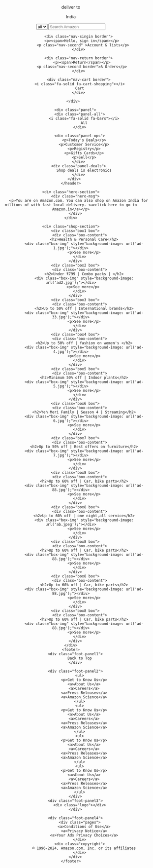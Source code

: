 <!DOCTYPE html>
<html lang="en">
<head>
    <meta charset="UTF-8">
    <meta name="viewport" content="width=device-width, initial-scale=1.0">
    <title>project</title>
    <link rel="stylesheet" href="https://cdnjs.cloudflare.com/ajax/libs/font-awesome/6.6.0/css/all.min.css" integrity="sha512-Kc323vGBEqzTmouAECnVceyQqyqdsSiqLQISBL29aUW4U/M7pSPA/gEUZQqv1cwx4OnYxTxve5UMg5GT6L4JJg==" crossorigin="anonymous" referrerpolicy="no-referrer" />
    <link rel="stylesheet" href="style.css">
</head>
<body>
    <header>
        <div class="navbar">
            <div class="nav-logo border">
                <div class="logo"></div>
            </div>
            <div class="nav-address border">
                <p class="add-first">deliver to</p>
                <div class="add-icon">
                    <i class="fa-solid fa-location-dot"></i>
                    <p class="add-second">India</p>
                </div>
            </div>
            <div class="nav-search">
                <select class="Search-select">
                    <option>all</option>
                </select>
                <input placeholder="Search Amazon" class="Search-input">
                <div class="Search-icon">
                    <i class="fa-solid fa-magnifying-glass"></i>
                </div>
            </div>
        

           <div class="nav-singin border">
              <p><span>Hello, sign in</span></p>
               <p class="nav-second" >Account & lists</p>
           </div>

           <div class="nav-return border">
              <p><span>Return</span></p>
              <p class="nav-second border">& Orders</p>
           </div>

           <div class="nav-cart border">
            <i class="fa-solid fa-cart-shopping"></i>
            Cart
           </div>
           
        </div>  
            
        <div class="panel">
            <div class="panel-all">
                <i class="fa-solid fa-bars"></i>
                All
            </div>

            <div class="panel-ops">
                <p>Today's Deals</p>
                <p>Customer Service</p>
                <p>Registry</p>
                <p>Gifts Cards</p>
                <p>Sell</p>
           </div>
           <div class="panel-deals">
                Shop deals is electronics
           </div>
       </div>
    </header>

    <div class="hero-section">
        <div class="hero-msg">
           <p>You are on Amazon.com. You can also shop on Amazon India for millions of with fast local delivery. <a>click here to go to Amazon.in</a></p>
        </div>
    </div>

    <div class="shop-section">
        <div class="box1 box">
            <div class="box-content">
                <h2>Health & Personal Care</h2>
                <div class="box-img" style="background-image: url('ad-1.jpg');"></div>
                <p>See more</p>
            </div>
        </div>
        <div class="box2 box">
            <div class="box-content">
                <h2>Under ₹799 | Combo packs | </h2>
                <div class="box-img" style="background-image: url('ad2.jpg');"></div>
                <p>See more</p> 
            </div>
        </div>
        <div class="box3 box">
            <div class="box-content">
                <h2>Up to 50% off | International brands</h2>
                <div class="box-img" style="background-image: url('ad-33.jpg');"></div>
                <p>See more</p>
            </div>
        </div>
        <div class="box4 box">
            <div class="box-content">
                <h2>Up to 50% off | fashion on women's </h2>
                <div class="box-img" style="background-image: url('ad-4.jpg');"></div>
                <p>See more</p>
            </div>
        </div>
        <div class="box5 box">
            <div class="box-content">
                <h2>Minimum 50% off | Indoor plants</h2>
                <div class="box-img" style="background-image: url('ad-5.jpg');"></div>
                <p>See more</p>
            </div>
        </div>
        <div class="box6 box">
            <div class="box-content">
                <h2>Yeh Meri Family | Season 4 | Streaming</h2>
                <div class="box-img" style="background-image: url('ad-6.jpg');"></div>
                <p>See more</p>
            </div>
        </div>
        <div class="box7 box">
            <div class="box-content">
                <h2>Up to 50% off | Best offers on furniture</h2>
                <div class="box-img" style="background-image: url('ad-7.jpg');"></div>
                <p>See more</p>
            </div>
        </div>
        <div class="box8 box">
            <div class="box-content">
                <h2>Up to 60% off | Car, bike parts</h2>
                <div class="box-img" style="background-image: url('ad-88.jpg');"></div>
                <p>See more</p>
            </div>
        </div>
        <div class="box8 box">
            <div class="box-content">
                <h2>Up to 60% off | one night,all service</h2>
                <div class="box-img" style="background-image: url('ab.jpeg');"></div>
                <p>See more</p>
            </div>
        </div>
        <div class="box8 box">
            <div class="box-content">
                <h2>Up to 60% off | Car, bike parts</h2>
                <div class="box-img" style="background-image: url('ad-88.jpg');"></div>
                <p>See more</p>
            </div>
        </div>
        <div class="box8 box">
            <div class="box-content">
                <h2>Up to 60% off | Car, bike parts</h2>
                <div class="box-img" style="background-image: url('ad-88.jpg');"></div>
                <p>See more</p>
            </div>
        </div>
        <div class="box8 box">
            <div class="box-content">
                <h2>Up to 60% off | Car, bike parts</h2>
                <div class="box-img" style="background-image: url('ad-88.jpg');"></div>
                <p>See more</p>
            </div>
        </div>
    </div>
    <footer>
        <div class="foot-panel1">
            Back to Top
        </div>

        <div class="foot-panel2">
            <ul>
                <p>Get to Know Us</p>
                <a>About Us</a>
                <a>Careers</a>
                <a>Press Releases</a>
                <a>Amazon Science</a>
            </ul>
            <ul>
                <p>Get to Know Us</p>
                <a>About Us</a>
                <a>Careers</a>
                <a>Press Releases</a>
                <a>Amazon Science</a>
            </ul>
            <ul>
                <p>Get to Know Us</p>
                <a>About Us</a>
                <a>Careers</a>
                <a>Press Releases</a>
                <a>Amazon Science</a>
            </ul>
            <ul>
                <p>Get to Know Us</p>
                <a>About Us</a>
                <a>Careers</a>
                <a>Press Releases</a>
                <a>Amazon Science</a>
            </ul>
        </div>
        <div class="foot-panel3">
            <div class="logo"></div>
        </div>

        <div class="foot-panel4">
            <div class="pages">
                <a>Conditions of Use</a>
                <a>Privacy Notice</a>
                <a>Your Ads Privacy Choices</a>
            </div>
            <div class="copyright">
                © 1996-2024, Amazon.com, Inc. or its affiliates
            </div>
        </div>
    </footer>
</body>
</html>

